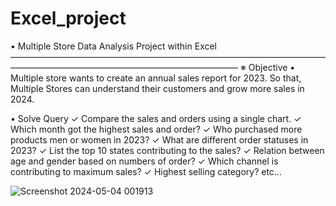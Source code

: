 # Excel_project
• Multiple Store Data Analysis Project within Excel
——————————————————————————————————————————————————————————————
※ Objective
• Multiple store wants to create an annual sales report for 2023. So that, Multiple Stores can understand their customers and grow more sales in 2024.

• Solve Query
✓ Compare the sales and orders using a single chart.
✓ Which month got the highest sales and order?
✓ Who purchased more products men or women in 2023?
✓ What are different order statuses in 2023?
✓ List the top 10 states contributing to the sales?
✓ Relation between age and gender based on numbers of order?
✓ Which channel is contributing to maximum sales?
✓ Highest selling category? etc...


![Screenshot 2024-05-04 001913](https://github.com/Kailash0099/Excel_project/assets/124036227/cebf30f3-48e0-4507-967d-85dbef4efa04)
